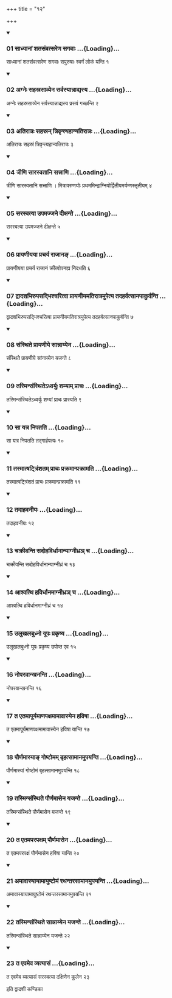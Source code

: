+++
title = "१२"

+++

<div class="js_include" includetitle="true" newlevelforh1="3" unfilled="" url="/vedAH_yajuH/taittirIyam/sUtram/ApastambaH/shrautam/vishvAsa-prastutiH/23/12/01_sAdhyAnAM_shatasaMvatsareNa_sagavAH.md">
<details open><summary><h3>01 साध्यानां शतसंवत्सरेण सगवाः ...{Loading}...</h3></summary>

साध्यानां शतसंवत्सरेण सगवाः सपुरुषाः स्वर्गं लोकं यन्ति १
</details>
</div>


<div class="js_include" includetitle="true" newlevelforh1="3" unfilled="" url="/vedAH_yajuH/taittirIyam/sUtram/ApastambaH/shrautam/vishvAsa-prastutiH/23/12/02_agneH_sahasrasAvyena_sarvasyAnnAdyasya.md">
<details open><summary><h3>02 अग्नेः सहस्रसाव्येन सर्वस्यान्नाद्यस्य ...{Loading}...</h3></summary>

अग्नेः सहस्रसाव्येन सर्वस्यान्नाद्यस्य प्रसवं गच्छन्ति २
</details>
</div>


<div class="js_include" includetitle="true" newlevelforh1="3" unfilled="" url="/vedAH_yajuH/taittirIyam/sUtram/ApastambaH/shrautam/vishvAsa-prastutiH/23/12/03_atirAtraH_sahasran_trivRntyahAnyatirAtraH.md">
<details open><summary><h3>03 अतिरात्रः सहस्रन् त्रिवृन्त्यहान्यतिरात्रः ...{Loading}...</h3></summary>

अतिरात्रः सहस्रं त्रिवृन्त्यहान्यतिरात्रः ३
</details>
</div>


<div class="js_include" includetitle="true" newlevelforh1="3" unfilled="" url="/vedAH_yajuH/taittirIyam/sUtram/ApastambaH/shrautam/vishvAsa-prastutiH/23/12/04_trINi_sArasvatAni_sattrANi.md">
<details open><summary><h3>04 त्रीणि सारस्वतानि सत्त्राणि ...{Loading}...</h3></summary>

त्रीणि सारस्वतानि सत्त्राणि । मित्रावरुणयोः प्रथममिन्द्राग्नियोर्द्वितीयमर्यम्णस्तृतीयम् ४
</details>
</div>


<div class="js_include" includetitle="true" newlevelforh1="3" unfilled="" url="/vedAH_yajuH/taittirIyam/sUtram/ApastambaH/shrautam/vishvAsa-prastutiH/23/12/05_sarasvatyA_upamajjane_dIxante.md">
<details open><summary><h3>05 सरस्वत्या उपमज्जने दीक्षन्ते ...{Loading}...</h3></summary>

सरस्वत्या उपमज्जने दीक्षन्ते ५
</details>
</div>


<div class="js_include" includetitle="true" newlevelforh1="3" unfilled="" url="/vedAH_yajuH/taittirIyam/sUtram/ApastambaH/shrautam/vishvAsa-prastutiH/23/12/06_prAyaNIyayA_pracharya_rAjAna~N.md">
<details open><summary><h3>06 प्रायणीयया प्रचर्य राजानङ् ...{Loading}...</h3></summary>

प्रायणीयया प्रचर्य राजानं क्रीत्वोपनह्य निदधति ६
</details>
</div>


<div class="js_include" includetitle="true" newlevelforh1="3" unfilled="" url="/vedAH_yajuH/taittirIyam/sUtram/ApastambaH/shrautam/vishvAsa-prastutiH/23/12/07_dvAdashabhirupasadbhishcharitvA_prAyaNIyamatirAtramupetya_tadaharvatsAnapAkurvanti.md">
<details open><summary><h3>07 द्वादशभिरुपसद्भिश्चरित्वा प्रायणीयमतिरात्रमुपेत्य तदहर्वत्सानपाकुर्वन्ति ...{Loading}...</h3></summary>

द्वादशभिरुपसद्भिश्चरित्वा प्रायणीयमतिरात्रमुपेत्य तदहर्वत्सानपाकुर्वन्ति ७
</details>
</div>


<div class="js_include" includetitle="true" newlevelforh1="3" unfilled="" url="/vedAH_yajuH/taittirIyam/sUtram/ApastambaH/shrautam/vishvAsa-prastutiH/23/12/08_saMsthite_prAyaNIye_sAnnAyyena.md">
<details open><summary><h3>08 संस्थिते प्रायणीये सान्नाय्येन ...{Loading}...</h3></summary>

संस्थिते प्रायणीये सांनाय्येन यजन्ते ८
</details>
</div>


<div class="js_include" includetitle="true" newlevelforh1="3" unfilled="" url="/vedAH_yajuH/taittirIyam/sUtram/ApastambaH/shrautam/vishvAsa-prastutiH/23/12/09_tasminsaMsthite-dhvaryuH_shamyAm_prAchaH.md">
<details open><summary><h3>09 तस्मिन्संस्थितेऽध्वर्युः शम्याम् प्राचः ...{Loading}...</h3></summary>

तस्मिन्संस्थितेऽध्वर्युः शम्यां प्राचः प्रास्यति ९
</details>
</div>


<div class="js_include" includetitle="true" newlevelforh1="3" unfilled="" url="/vedAH_yajuH/taittirIyam/sUtram/ApastambaH/shrautam/vishvAsa-prastutiH/23/12/10_sA_yatra_nipatati.md">
<details open><summary><h3>10 सा यत्र निपतति ...{Loading}...</h3></summary>

सा यत्र निपतति तद्गार्हपत्यः १०
</details>
</div>


<div class="js_include" includetitle="true" newlevelforh1="3" unfilled="" url="/vedAH_yajuH/taittirIyam/sUtram/ApastambaH/shrautam/vishvAsa-prastutiH/23/12/11_tasmAtShaTtriMshatam_prAchaH_prakramAnprakrAmati.md">
<details open><summary><h3>11 तस्मात्षट्त्रिंशतम् प्राचः प्रक्रमान्प्रक्रामति ...{Loading}...</h3></summary>

तस्मात्षट्त्रिंशतं प्राचः प्रक्रमान्प्रक्रामति ११
</details>
</div>


<div class="js_include" includetitle="true" newlevelforh1="3" unfilled="" url="/vedAH_yajuH/taittirIyam/sUtram/ApastambaH/shrautam/vishvAsa-prastutiH/23/12/12_tadAhavanIyaH.md">
<details open><summary><h3>12 तदाहवनीयः ...{Loading}...</h3></summary>

तदाहवनीयः १२
</details>
</div>


<div class="js_include" includetitle="true" newlevelforh1="3" unfilled="" url="/vedAH_yajuH/taittirIyam/sUtram/ApastambaH/shrautam/vishvAsa-prastutiH/23/12/13_chakrIvanti_sadohavirdhAnAnyAgnIdhra~n_cha.md">
<details open><summary><h3>13 चक्रीवन्ति सदोहविर्धानान्याग्नीध्रञ् च ...{Loading}...</h3></summary>

चक्रीवन्ति सदोहविर्धानान्याग्नीध्रं च १३
</details>
</div>


<div class="js_include" includetitle="true" newlevelforh1="3" unfilled="" url="/vedAH_yajuH/taittirIyam/sUtram/ApastambaH/shrautam/vishvAsa-prastutiH/23/12/14_Ashvatthi_havirdhAnamAgnIdhra~n_cha.md">
<details open><summary><h3>14 आश्वत्थि हविर्धानमाग्नीध्रञ् च ...{Loading}...</h3></summary>

आश्वत्थि हविर्धानमाग्नीध्रं च १४
</details>
</div>


<div class="js_include" includetitle="true" newlevelforh1="3" unfilled="" url="/vedAH_yajuH/taittirIyam/sUtram/ApastambaH/shrautam/vishvAsa-prastutiH/23/12/15_ulukhalabudhno_yUpaH_prakRShya.md">
<details open><summary><h3>15 उलुखलबुध्नो यूपः प्रकृष्य ...{Loading}...</h3></summary>

उलुखलबुध्नो यूपः प्रकृष्य उपोप्त एव १५
</details>
</div>


<div class="js_include" includetitle="true" newlevelforh1="3" unfilled="" url="/vedAH_yajuH/taittirIyam/sUtram/ApastambaH/shrautam/vishvAsa-prastutiH/23/12/16_noparavAnkhananti.md">
<details open><summary><h3>16 नोपरवान्खनन्ति ...{Loading}...</h3></summary>

नोपरवान्खनन्ति १६
</details>
</div>


<div class="js_include" includetitle="true" newlevelforh1="3" unfilled="" url="/vedAH_yajuH/taittirIyam/sUtram/ApastambaH/shrautam/vishvAsa-prastutiH/23/12/17_ta_etamApUryamANapaxamAmAvAsyena_haviShA.md">
<details open><summary><h3>17 त एतमापूर्यमाणपक्षमामावास्येन हविषा ...{Loading}...</h3></summary>

त एतमापूर्यमाणपक्षमामावास्येन हविषा यान्ति १७
</details>
</div>


<div class="js_include" includetitle="true" newlevelforh1="3" unfilled="" url="/vedAH_yajuH/taittirIyam/sUtram/ApastambaH/shrautam/vishvAsa-prastutiH/23/12/18_paurNamAsyA~N_goShTomam_bRhatsAmAnamupayanti.md">
<details open><summary><h3>18 पौर्णमास्याङ् गोष्टोमम् बृहत्सामानमुपयन्ति ...{Loading}...</h3></summary>

पौर्णमास्यां गोष्टोमं बृहत्सामानमुपयन्ति १८
</details>
</div>


<div class="js_include" includetitle="true" newlevelforh1="3" unfilled="" url="/vedAH_yajuH/taittirIyam/sUtram/ApastambaH/shrautam/vishvAsa-prastutiH/23/12/19_tasminsaMsthite_paurNamAsena_yajante.md">
<details open><summary><h3>19 तस्मिन्संस्थिते पौर्णमासेन यजन्ते ...{Loading}...</h3></summary>

तस्मिन्संस्थिते पौर्णमासेन यजन्ते १९
</details>
</div>


<div class="js_include" includetitle="true" newlevelforh1="3" unfilled="" url="/vedAH_yajuH/taittirIyam/sUtram/ApastambaH/shrautam/vishvAsa-prastutiH/23/12/20_ta_etamaparapaxam_paurNamAsena.md">
<details open><summary><h3>20 त एतमपरपक्षम् पौर्णमासेन ...{Loading}...</h3></summary>

त एतमपरपक्षं पौर्णमासेन हविषा यान्ति २०
</details>
</div>


<div class="js_include" includetitle="true" newlevelforh1="3" unfilled="" url="/vedAH_yajuH/taittirIyam/sUtram/ApastambaH/shrautam/vishvAsa-prastutiH/23/12/21_amAvAsyAyAmAyuShTomaM_rathantarasAmAnamupayanti.md">
<details open><summary><h3>21 अमावास्यायामायुष्टोमं रथन्तरसामानमुपयन्ति ...{Loading}...</h3></summary>

अमावास्यायामायुष्टोमं रथन्तरसामानमुपयन्ति २१
</details>
</div>


<div class="js_include" includetitle="true" newlevelforh1="3" unfilled="" url="/vedAH_yajuH/taittirIyam/sUtram/ApastambaH/shrautam/vishvAsa-prastutiH/23/12/22_tasminsaMsthite_sAnnAyyena_yajante.md">
<details open><summary><h3>22 तस्मिन्संस्थिते सान्नाय्येन यजन्ते ...{Loading}...</h3></summary>

तस्मिन्संस्थिते सान्नाय्येन यजन्ते २२
</details>
</div>


<div class="js_include" includetitle="true" newlevelforh1="3" unfilled="" url="/vedAH_yajuH/taittirIyam/sUtram/ApastambaH/shrautam/vishvAsa-prastutiH/23/12/23_ta_evameva_vyatyAsaM.md">
<details open><summary><h3>23 त एवमेव व्यत्यासं ...{Loading}...</h3></summary>

त एवमेव व्यत्यासं सरस्वत्या दक्षिणेन कूलेन २३
</details>
</div>



  
इति द्वादशी कण्डिका 
